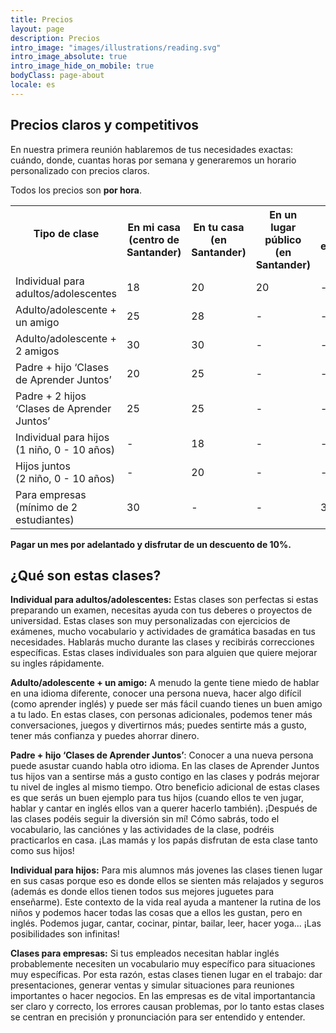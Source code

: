 ```yaml
---
title: Precios
layout: page 
description: Precios
intro_image: "images/illustrations/reading.svg"
intro_image_absolute: true
intro_image_hide_on_mobile: true
bodyClass: page-about
locale: es
---
```


## Precios claros y competitivos


En nuestra primera reunión hablaremos de tus necesidades exactas: cuándo, donde, cuantas horas por semana y generaremos un horario personalizado con precios claros. 

Todos los precios son **por hora**.

<table class="customers">
  <tr>
    <th>Tipo de clase &nbsp;&nbsp;&nbsp;&nbsp;&nbsp;&nbsp;&nbsp;&nbsp;&nbsp;&nbsp;&nbsp;&nbsp;&nbsp;&nbsp;&nbsp;&nbsp;&nbsp;&nbsp;&nbsp;&nbsp;&nbsp;&nbsp;&nbsp;&nbsp;&nbsp;&nbsp;&nbsp;&nbsp;&nbsp;&nbsp;&nbsp;&nbsp;&nbsp;&nbsp;&nbsp;&nbsp; </th>
    <th>En mi casa (centro de Santander)</th>
    <th>En tu casa (en Santander) </th>
	<th>En un lugar público (en Santander)</th>
	<th>En su empresa </th>
	<th>Por videoconferencia en Zoom</th>
  </tr>
  <tr>
    <td>Individual para adultos/adolescentes</td>
    <td>18</td>
    <td>20</td>
	<td>20</td>
	<td> - </td>
	<td>12</td>
  </tr>
  <tr>
    <td>Adulto/adolescente + un amigo</td>
    <td>25</td>
    <td>28</td>
	<td> - </td>
	<td> - </td>
	<td> - </td>
  </tr>
  <tr>
    <td>Adulto/adolescente + 2 amigos</td>
    <td>30</td>
    <td>30</td>
	<td> - </td>
	<td> - </td>
	<td> - </td>
  </tr>
  <tr>
    <td>Padre + hijo ‘Clases de Aprender Juntos’</td>
    <td>20</td>
    <td>25</td>
	<td> - </td>
	<td> - </td>
	<td> - </td>
  </tr>
  <tr>
    <td>Padre + 2 hijos ‘Clases de Aprender Juntos’</td>
    <td>25</td>
    <td>25</td>
	<td> - </td>
	<td> - </td>
	<td> - </td>
  </tr>
  <tr>
    <td>Individual para hijos  <br />(1 niño, 0 - 10 años)</td>
    <td> - </td>
    <td>18</td>
	<td> - </td>
	<td> - </td>
	<td> - </td>
  </tr>
  <tr>
    <td>Hijos juntos <br />(2 niño, 0 - 10 años)</td>
    <td> - </td>
    <td>20</td>
	<td> - </td>
	<td> - </td>
	<td> - </td>
  </tr>
  <tr>
    <td>Para empresas<br />(mínimo de 2 estudiantes) </td>
    <td>30</td>
    <td> - </td>
	<td> - </td>
	<td>35</td>
	<td> - </td>
  </tr>
</table>

**Pagar un mes por adelantado y disfrutar de un descuento de 10%.**

## ¿Qué son estas clases? 

**Individual para adultos/adolescentes:** Estas clases son perfectas si estas preparando un examen, necesitas ayuda con tus deberes o proyectos de universidad. Estas clases son muy personalizadas con ejercicios de exámenes, mucho vocabulario y actividades de gramática basadas en tus necesidades. Hablarás mucho durante las clases y recibirás correcciones específicas. Estas clases individuales son para alguien que quiere mejorar su ingles rápidamente. 

**Adulto/adolescente + un amigo:** A menudo la gente tiene miedo de hablar en una idioma diferente, conocer una persona nueva, hacer algo difícil (como aprender inglés) y puede ser más fácil cuando tienes un buen amigo a tu lado. En estas clases, con personas adicionales, podemos tener más conversaciones, juegos y divertirnos más; puedes sentirte más a gusto, tener más confianza y puedes ahorrar dinero.

**Padre + hijo ‘Clases de Aprender Juntos’**: Conocer a una nueva persona puede asustar cuando habla otro idioma.  En las clases de Aprender Juntos tus hijos van a sentirse más a gusto contigo en las clases y podrás mejorar tu nivel de ingles al mismo tiempo. Otro beneficio adicional de estas clases es que serás un buen ejemplo para tus hijos (cuando ellos te ven jugar, hablar y cantar en inglés ellos van a querer hacerlo también).  ¡Después de las clases podéis seguir la diversión sin mí! Cómo sabrás, todo el vocabulario, las canciónes y las actividades de la clase, podréis practicarlos en casa. ¡Las mamás y los papás disfrutan de esta clase tanto como sus hijos! 

**Individual para hijos:** Para mis alumnos más jovenes las clases tienen lugar en sus casas porque eso es donde ellos se sienten más relajados y seguros (además es donde ellos tienen todos sus mejores juguetes para enseñarme). Este contexto de la vida real ayuda a mantener la rutina de los niños y podemos hacer todas las cosas que a ellos les gustan, pero en inglés. Podemos jugar, cantar, cocinar, pintar, bailar, leer, hacer yoga... ¡Las posibilidades son infinitas!

**Clases para empresas:** Si tus empleados necesitan hablar inglés probablemente necesiten un vocabulario muy específico para situaciones muy específicas.  Por esta razón, estas clases tienen lugar en el trabajo: dar presentaciones, generar ventas y simular situaciones para reuniones importantes o hacer negocios.  En las empresas es de vital importantancia ser claro y correcto, los errores causan problemas, por lo tanto estas clases se centran en precisión y pronunciación para ser entendido y entender.
